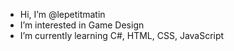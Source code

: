 -  Hi, I’m @lepetitmatin
-  I’m interested in Game Design
-  I’m currently learning C#, HTML, CSS, JavaScript

